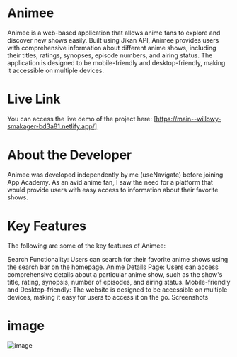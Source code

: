 # Animee
Animee is a web-based application that allows anime fans to explore and discover new shows easily. Built using Jikan API, Animee provides users with comprehensive information about different anime shows, including their titles, ratings, synopses, episode numbers, and airing status. The application is designed to be mobile-friendly and desktop-friendly, making it accessible on multiple devices.

# Live Link
You can access the live demo of the project here: [https://main--willowy-smakager-bd3a81.netlify.app/]

# About the Developer
Animee was developed independently by me (useNavigate) before joining App Academy. As an avid anime fan, I saw the need for a platform that would provide users with easy access to information about their favorite shows.

# Key Features
The following are some of the key features of Animee:

Search Functionality: Users can search for their favorite anime shows using the search bar on the homepage.
Anime Details Page: Users can access comprehensive details about a particular anime show, such as the show's title, rating, synopsis, number of episodes, and airing status.
Mobile-friendly and Desktop-friendly: The website is designed to be accessible on multiple devices, making it easy for users to access it on the go.
Screenshots

# image
![image](https://cdn.discordapp.com/attachments/1082730279044657222/1142516239911104622/ezgif-3-c264f0cf4e.gif)


